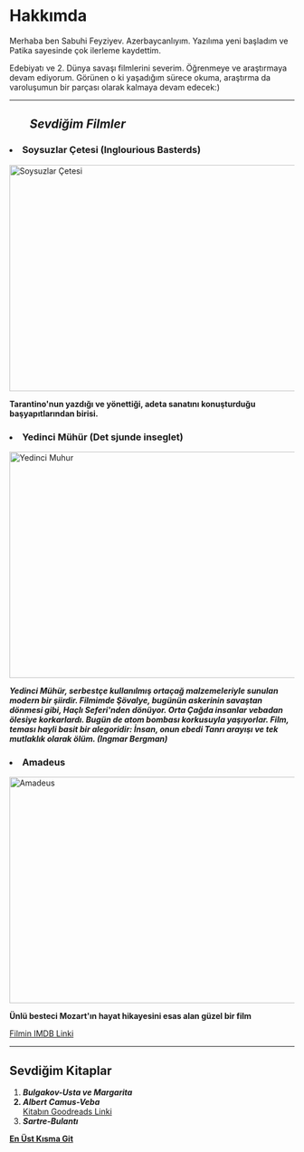 <h1 id="footer">Hakkımda</h1>
<p>Merhaba ben Sabuhi Feyziyev. Azerbaycanlıyım. Yazılıma yeni başladım ve Patika sayesinde çok ilerleme kaydettim.</p>
<p> Edebiyatı ve 2. Dünya savaşı filmlerini severim. Öğrenmeye ve araştırmaya devam ediyorum. Görünen o ki yaşadığım sürece okuma, araştırma da varoluşumun bir parçası olarak kalmaya devam edecek:)</p>
<hr>
<h2><ol><em>Sevdiğim Filmler</em></ol></h2>
   <h3> <li><strong>Soysuzlar Çetesi (Inglourious Basterds)</strong></li> </h3>    
        <img src="https://images.alphacoders.com/112/1121053.jpg" alt="Soysuzlar Çetesi" title="Inglourious Basterds Wallpaper" height="400" width="550">
<p><strong>Tarantino'nun yazdığı ve yönettiği, adeta sanatını konuşturduğu başyapıtlarından birisi.</strong></p>

<h3><li><strong>Yedinci Mühür (Det sjunde inseglet)</strong></li></h3>
    <img src="https://c4.wallpaperflare.com/wallpaper/680/741/210/the-seventh-seal-ingrid-bergman-movie-poster-hd-wallpaper-preview.jpg" 
    alt="Yedinci Muhur" title="Izlemenizi tavsiye ederim" height="400" width="550">

<p><em><strong> Yedinci Mühür, serbestçe kullanılmış ortaçağ malzemeleriyle sunulan modern bir şiirdir. 
    Filmimde Şövalye, bugünün askerinin savaştan dönmesi gibi, Haçlı Seferi'nden dönüyor. Orta Çağda insanlar vebadan ölesiye korkarlardı. Bugün de atom bombası korkusuyla yaşıyorlar. Film, teması hayli basit bir alegoridir: 
    İnsan, onun ebedi Tanrı arayışı ve tek mutlaklık olarak ölüm. (Ingmar Bergman) </strong></em></p>

<h3><li><strong>Amadeus</strong></li></h3>
<img src="https://m.media-amazon.com/images/M/MV5BMTk5NjY5MDgyNF5BMl5BanBnXkFtZTcwNzQ1NjkyMQ@@._V1_.jpg" alt="Amadeus" height="400" width="550">
<p><strong>Ünlü besteci Mozart'ın hayat hikayesini esas alan güzel bir film</strong></p>
<a href="https://www.imdb.com/title/tt0086879/?ref_=ttmi_tt" target="_blank">Filmin IMDB Linki</a>
<hr>
<h2> <strong>Sevdiğim Kitaplar</strong></h2>
<ol list-style-type: space-counter;>
    <li><em><strong> Bulgakov-Usta ve Margarita</strong> </em></li>
    <strong><li><em> Albert Camus-Veba</em></li></strong> <a href="https://www.goodreads.com/book/show/770754.La_peste" target="_blank">Kitabın Goodreads Linki</a>
    <li><em><strong> Sartre-Bulantı </strong></em></li>
    <!-- Farklı olup olmayacağını denemek için tagların yerlerinde oynama yaptım -->
</ol>
<a href="#footer"><strong> En Üst Kısma Git </strong></a>


